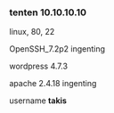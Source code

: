 ### tenten 10.10.10.10

linux, 80, 22

OpenSSH\_7.2p2 ingenting

wordpress 4.7.3

apache 2.4.18 ingenting

username **takis**



